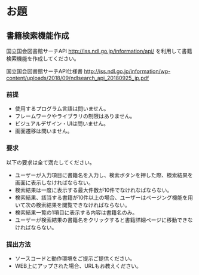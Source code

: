 # お題

## 書籍検索機能作成

国立国会図書館サーチAPI
http://iss.ndl.go.jp/information/api/
を利用して書籍検索機能を作成してください。

国立国会図書館サーチAPI仕様書
http://iss.ndl.go.jp/information/wp-content/uploads/2018/09/ndlsearch_api_20180925_jp.pdf

### 前提

- 使用するプログラム言語は問いません。
- フレームワークやライブラリの制限はありません。
- ビジュアルデザイン・UIは問いません。
- 画面遷移は問いません。

### 要求

以下の要求は全て満たしてください。

- ユーザーが入力項目に書籍名を入力し、検索ボタンを押した際、検索結果を画面に表示しなければならない。
- 検索結果は一度に表示する最大件数が10件でなけれなばならない。
- 検索結果、該当する書籍が10件以上の場合、ユーザーはページング機能を用いて次の検索結果を閲覧できなければならない。
- 検索結果一覧の1項目に表示する内容は書籍名のみ。
- ユーザーが検索結果の書籍名をクリックすると書籍詳細ページに移動できなければならない。

### 提出方法

- ソースコードと動作環境をご提示ご提供ください。
- WEB上にアップされた場合、URLもお教えください。 
